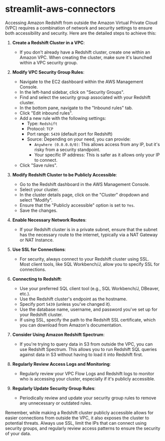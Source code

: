# streamlit-aws-connectors
Accessing Amazon Redshift from outside the Amazon Virtual Private Cloud (VPC) requires a combination of network and security settings to ensure both accessibility and security. Here are the detailed steps to achieve this:

1. **Create a Redshift Cluster in a VPC**:
    - If you don't already have a Redshift cluster, create one within an Amazon VPC. When creating the cluster, make sure it's launched within a VPC security group.

2. **Modify VPC Security Group Rules**:
    - Navigate to the EC2 dashboard within the AWS Management Console.
    - In the left-hand sidebar, click on "Security Groups".
    - Find and select the security group associated with your Redshift cluster.
    - In the bottom pane, navigate to the "Inbound rules" tab.
    - Click "Edit inbound rules".
    - Add a new rule with the following settings:
        - Type: `Redshift`
        - Protocol: `TCP`
        - Port range: `5439` (default port for Redshift)
        - Source: Depending on your need, you can provide:
            - `Anywhere (0.0.0.0/0)`: This allows access from any IP, but it's risky from a security standpoint.
            - Your specific IP address: This is safer as it allows only your IP to connect.
    - Click "Save rules".

3. **Modify Redshift Cluster to be Publicly Accessible**:
    - Go to the Redshift dashboard in the AWS Management Console.
    - Select your cluster.
    - In the cluster details page, click on the "Cluster" dropdown and select "Modify".
    - Ensure that the "Publicly accessible" option is set to `Yes`.
    - Save the changes.

4. **Enable Necessary Network Routes**:
    - If your Redshift cluster is in a private subnet, ensure that the subnet has the necessary route to the internet, typically via a NAT Gateway or NAT Instance.

5. **Use SSL for Connections**:
    - For security, always connect to your Redshift cluster using SSL. Most client tools, like SQL Workbench/J, allow you to specify SSL for connections.

6. **Connecting to Redshift**:
    - Use your preferred SQL client tool (e.g., SQL Workbench/J, DBeaver, etc.).
    - Use the Redshift cluster's endpoint as the hostname.
    - Specify port `5439` (unless you've changed it).
    - Use the database name, username, and password you've set up for your Redshift cluster.
    - If using SSL, specify the path to the Redshift SSL certificate, which you can download from Amazon's documentation.

7. **Consider Using Amazon Redshift Spectrum**:
    - If you're trying to query data in S3 from outside the VPC, you can use Redshift Spectrum. This allows you to run Redshift SQL queries against data in S3 without having to load it into Redshift first.

8. **Regularly Review Access Logs and Monitoring**:
    - Regularly review your VPC Flow Logs and Redshift logs to monitor who is accessing your cluster, especially if it's publicly accessible.

9. **Regularly Update Security Group Rules**:
    - Periodically review and update your security group rules to remove any unnecessary or outdated rules.

Remember, while making a Redshift cluster publicly accessible allows for easier connections from outside the VPC, it also exposes the cluster to potential threats. Always use SSL, limit the IPs that can connect using security groups, and regularly review access patterns to ensure the security of your data.